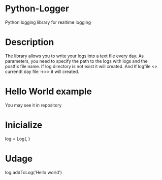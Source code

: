 # Python-Logger
  Python logging library for realtime logging 

# Description 
  The library allows you to write your logs into a text file every day. 
  As parameters, you need to specify the path to the logs with logs and the postfix file name.
  If log directory is not exist it will created. 
  And If logfile <> currendt day file ->>> it will created.

# Hello World example
  You may see it in repository

# Inicialize
  log = Log(<path to log dir>, <postfix log file name>)
  
# Udage
  log.addToLog('Hello world')


